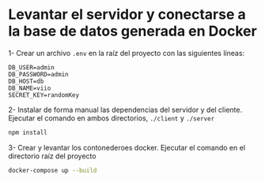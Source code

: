 # Levantar el servidor y conectarse a la base de datos generada en Docker

1- Crear un archivo `.env` en la raíz del proyecto con las siguientes líneas:

```env
DB_USER=admin
DB_PASSWORD=admin
DB_HOST=db
DB_NAME=viio
SECRET_KEY=randomKey
```

2- Instalar de forma manual las dependencias del servidor y del cliente. Ejecutar el comando en ambos directorios, `./client` y `./server`

```bash
npm install
```

3- Crear y levantar los contonederoes docker. Ejecutar el comando en el directorio raíz del proyecto

```bash
docker-compose up --build
```